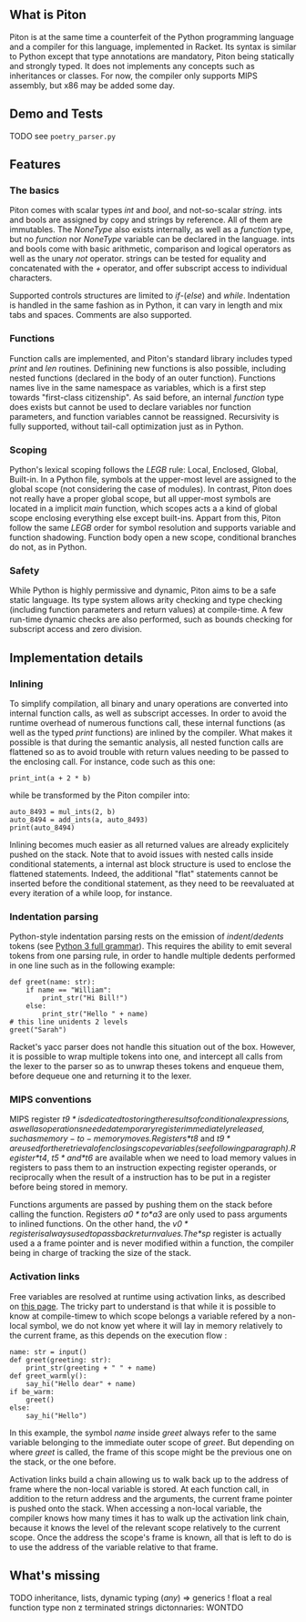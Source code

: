 ## What is Piton

Piton is at the same time a counterfeit of the Python programming language and a compiler for this language, implemented in Racket. Its syntax is similar to Python except that type annotations are mandatory, Piton being statically and strongly typed. It does not implements any concepts such as inheritances or classes. For now, the compiler only supports MIPS assembly, but x86 may be added some day.

## Demo and Tests

TODO see `poetry_parser.py`

## Features

### The basics

Piton comes with scalar types *int* and *bool*, and not-so-scalar *string*. ints and bools are assigned by copy and strings by reference. All of them are immutables. The *NoneType* also exists internally, as well as a *function* type, but no *function* nor *NoneType* variable can be declared in the language. ints and bools come with basic arithmetic, comparison and logical operators as well as the unary *not* operator. strings can be tested for equality and concatenated with the *+* operator, and offer subscript access to individual characters.

Supported controls structures are limited to *if*-(*else*) and *while*. Indentation is handled in the same fashion as in Python, it can vary in length and mix tabs and spaces. Comments are also supported.

### Functions

Function calls are implemented, and Piton's standard library includes typed *print* and *len* routines. Definining new functions is also possible, including nested functions (declared in the body of an outer function). Functions names live in the same namespace as variables, which is a first step towards "first-class citizenship". As said before, an internal *function* type does exists but cannot be used to declare variables nor function parameters, and function variables cannot be reassigned. Recursivity is fully supported, without tail-call optimization just as in Python.

### Scoping

Python's lexical scoping follows the *LEGB* rule: Local, Enclosed, Global, Built-in. In a Python file, symbols at the upper-most level are assigned to the global scope  (not considering the case of modules). In contrast, Piton does not really have a proper global scope, but all upper-most symbols are located in a implicit *main* function, which scopes acts a a kind of global scope enclosing everything else except built-ins. Appart from this, Piton follow the same *LEGB* order for symbol resolution and supports variable and function shadowing. Function body open a new scope, conditional branches do not, as in Python.

### Safety

While Python is highly permissive and dynamic, Piton aims to be a safe static language. Its type system allows arity checking and type checking (including function parameters and return values) at compile-time. A few run-time dynamic checks are also performed, such as bounds checking for subscript access and zero division.

## Implementation details

### Inlining

To simplify compilation, all binary and unary operations are converted into internal function calls, as well as subscript accesses. In order to avoid the runtime overhead of numerous functions call, these internal functions (as well as the typed *print* functions) are inlined by the compiler. What makes it possible is that during the semantic analysis, all nested function calls are flattened so as to avoid trouble with return values needing to be passed to the enclosing call. For instance, code such as this one:

    print_int(a + 2 * b)

while be transformed by the Piton compiler into:

    auto_8493 = mul_ints(2, b)  
    auto_8494 = add_ints(a, auto_8493)  
    print(auto_8494)  

Inlining becomes much easier as all returned values are already explicitely pushed on the stack. Note that to avoid issues with nested calls inside conditional statements, a internal ast block structure is used to enclose the flattened statements. Indeed, the additional "flat" statements cannot be inserted before the conditional statement, as they need to be reevaluated at every iteration of a while loop, for instance.

### Indentation parsing

Python-style indentation parsing rests on the emission of *indent*/*dedents* tokens (see [Python 3 full grammar][1]). This requires the ability to emit several tokens from one parsing rule, in order to handle multiple dedents performed in one line such as in the following example:

    def greet(name: str):  
        if name == "William":  
            print_str("Hi Bill!")  
        else:  
            print_str("Hello " + name)  
    # this line unidents 2 levels  
    greet("Sarah")

Racket's yacc parser does not handle this situation out of the box. However, it is possible to wrap multiple tokens into one, and intercept all calls from the lexer to the parser so as to unwrap theses tokens and enqueue them, before dequeue one and returning it to the lexer.

[1]: https://docs.python.org/3/reference/grammar.html

### MIPS conventions

MIPS register *$t9* is dedicated to storing the results of conditional expressions, as well as operations needed a temporary register immediately released, such as memory-to-memory moves. Registers *$t8* and *$t9* are used for the retrieval of enclosing scope variables (see following paragraph). Register *$t4*, *$t5* and *$t6* are available when we need to load memory values in registers to pass them to an instruction expecting register operands, or reciprocally when the result of a instruction has to be put in a register before being stored in memory.

Functions arguments are passed by pushing them on the stack before calling the function. Registers *$a0* to *$a3* are only used to pass arguments to inlined functions. On the other hand, the *$v0* register is always used to pass back return values. The *$sp* register is actually used a a frame pointer and is never modified within a function, the compiler being in charge of tracking the size of the stack.

### Activation links

Free variables are resolved at runtime using activation links, as described on [this page][2]. The tricky part to understand is that while it is possible to know at compile-timew to which scope belongs a variable refered by a non-local symbol, we do not know yet where it will lay in memory relatively to the current frame, as this depends on the execution flow :

    name: str = input()
    def greet(greeting: str):
        print_str(greeting + " " + name)
    def greet_warmly():
        say_hi("Hello dear" + name)
    if be_warm:
        greet()
    else:
        say_hi("Hello")

In this example, the symbol *name* inside *greet* always refer to the same variable belonging to the immediate outer scope of *greet*. But depending on where *greet* is called, the frame of this scope might be the previous one on the stack, or the one before.

Activation links build a chain allowing us to walk back up to the address of frame where the non-local variable is stored. At each function call, in addition to the return address and the arguments, the current frame pointer is pushed onto the stack. When accessing a non-local variable, the compiler knows how many times it has to walk up the activation link chain, because it knows the level of the relevant scope relatively to the current scope. Once the address the scope's frame is known, all that is left to do is to use the address of the variable relative to that frame.

[2]: http://pages.cs.wisc.edu/~fischer/cs536.s06/course.hold/html/NOTES/8.RUNTIME-VAR-ACCESS.html#accessLink

## What's missing

TODO
inheritance, lists, dynamic typing (*any*) => generics !
float
a real function type
non z terminated strings
dictonnaries: WONTDO
